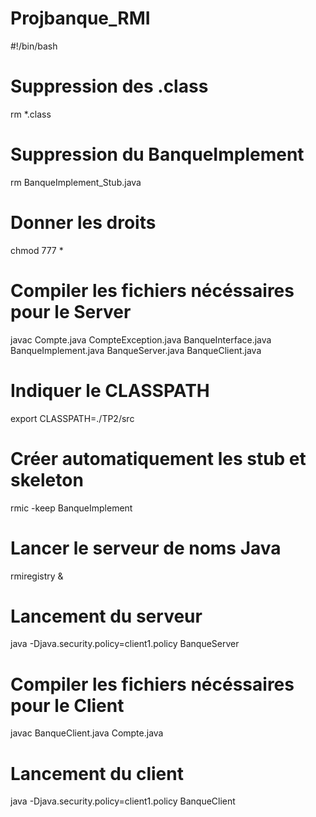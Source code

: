 # Projbanque_RMI

#!/bin/bash

# Suppression des .class
rm *.class

# Suppression du BanqueImplement 
rm BanqueImplement_Stub.java

# Donner les droits
chmod 777 * 

# Compiler les fichiers nécéssaires pour le Server
javac Compte.java CompteException.java BanqueInterface.java BanqueImplement.java BanqueServer.java BanqueClient.java

# Indiquer le CLASSPATH
export CLASSPATH=./TP2/src

# Créer automatiquement les stub et skeleton
rmic -keep BanqueImplement

# Lancer le serveur de noms Java
rmiregistry &

# Lancement du serveur 
java -Djava.security.policy=client1.policy BanqueServer

# Compiler les fichiers nécéssaires pour le Client
javac BanqueClient.java Compte.java

# Lancement du client 
java -Djava.security.policy=client1.policy BanqueClient
